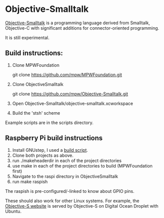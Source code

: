Objective-Smalltalk
===================

[Objective-Smalltalk](http://objective.st/ "Objective-Smalltalk main site") is a programming
language derived from Smalltalk, Objective-C with significant additions for connector-oriented
programming.

It is still experimental.

Build instructions:
------------

1.  Clone MPWFoundation

    git clone https://github.com/mpw/MPWFoundation.git

2.  Clone ObjectiveSmalltalk

    git clone https://github.com/mpw/Objective-Smalltalk.git

3.  Open Objective-Smalltalk/objective-smalltalk.xcworkspace

4.  Build the 'stsh' scheme 

Example scripts are in the scripts directory.


Raspberry Pi build instructions
-------------

1. Install GNUstep, I used a [build script](https://github.com/plaurent/gnustep-build).
2. Clone both projects as above.
3. run  ./makeheaderdir in each of the project directories
4. use make in each of the project directories to build (MPWFoundation first)
5. Navigate to the raspi directory in ObjectiveSmalltalk
6. run   make raspish  

The raspish is pre-configured/-linked to know about GPIO pins.




These should also work for other Linux systems. For example, the
[Objective-S website](http://objective.st) is served by Objective-S
on Digital Ocean Droplet with Ubuntu.

